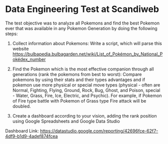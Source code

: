 # Data Engineering Test at Scandiweb

The test objective was to analyze all Pokemons and find the best Pokemon ever that was available
in any Pokemon Generation by doing the following steps:

1. Collect information about Pokemons:
Write a script, which will parse this website 
https://bulbapedia.bulbagarden.net/wiki/List_of_Pokémon_by_National_Pokédex_number

2. Find the Pokemon which is the most effective companion through all generations
(rank the pokemons from best to worst):
Compare pokemons by using their stats and their types advantages and if
pokemon use more physical or special move types (physical - often are Normal, Fighting, Flying,
Ground, Rock, Bug, Ghost, and Poison, special - Water, Grass, Fire, Ice, Electric, and Psychic).
For example, if Pokemon of Fire type battle with Pokemon of Grass type Fire attack will be
doubled.

3. Create a dashboard according to your vision, adding the rank position using Google Spreadsheets and Google Data Studio



Dashboard Link: 
https://datastudio.google.com/reporting/42696fce-62f7-4df9-b1d9-4adef874fcea 
